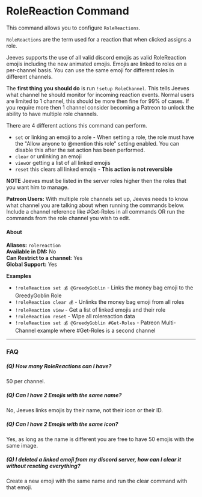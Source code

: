 # RoleReaction Command

This command allows you to configure `RoleReactions`.

`RoleReactions` are the term used for a reaction that when clicked assigns a role.

Jeeves supports the use of all valid discord emojis as valid RoleReaction emojis including the new animated emojis. Emojis are linked to roles on a per-channel basis. You can use the same emoji for different roles in different channels.

The **first thing you should do** is run `!setup RoleChannel`. This tells Jeeves what channel he should monitor for incoming reaction events. Normal users are limited to 1 channel, this should be more then fine for 99% of cases. If you require more then 1 channel consider becoming a Patreon to unlock the ability to have multiple role channels.

There are 4 different actions this command can perform.

* `set` or linking an emoji to a role - When setting a role, the role must have the "Allow anyone to @mention this role" setting enabled. You can disable this after the set action has been performed.  
* `clear` or unlinking an emoji  
* `view`or getting a list of all linked emojis  
* `reset` this clears all linked emojis - **This action is not reversible**  

**NOTE** Jeeves must be listed in the server roles higher then the roles that you want him to manage.

**Patreon Users:** With multiple role channels set up, Jeeves needs to know what channel you are talking about when running the commands below. Include a channel reference like #Get-Roles in all commands OR run the commands from the role channel you wish to edit.

#### About

**Aliases:** `rolereaction`  
**Available in DM:** No  
**Can Restrict to a channel:** Yes  
**Global Support:** Yes  

**Examples**

* `!roleReaction set 💰 @GreedyGoblin` - Links the money bag emoji to the GreedyGoblin Role  
* `!roleReaction clear 💰` - Unlinks the money bag emoji from all roles  
* `!roleReaction view` - Get a list of linked emojis and their role  
* `!roleReaction reset` - Wipe all rolereaction data  
* `!roleReaction set 💰 @GreedyGoblin #Get-Roles` - Patreon Multi-Channel example where #Get-Roles is a second channel  

***

### FAQ
##### **(Q)** How many RoleReactions can I have?
50 per channel.
##### **(Q)** Can I have 2 Emojis with the same name?
No, Jeeves links emojis by their name, not their icon or their ID.
##### **(Q)** Can I have 2 Emojis with the same icon?
Yes, as long as the name is different you are free to have 50 emojis with the same image.
##### **(Q)** I deleted a linked emoji from my discord server, how can I clear it without reseting everything?
Create a new emoji with the same name and run the clear command with that emoji.
